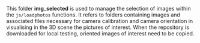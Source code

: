  This folder **img_selected** is used to manage the selection of images 
 within the `js/loadphotos` functions. It refers to folders containing 
 images and associated files necessary for camera calibration and 
 camera orientation in visualising in the 3D scene the pictures of interest. When the repository is downloaded for local testing, 
 oriented images of interest need to be copied.

